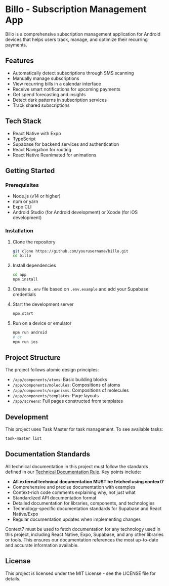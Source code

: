 # Billo - Subscription Management App

Billo is a comprehensive subscription management application for Android devices that helps users track, manage, and optimize their recurring payments.

## Features

- Automatically detect subscriptions through SMS scanning
- Manually manage subscriptions
- View recurring bills in a calendar interface
- Receive smart notifications for upcoming payments
- Get spend forecasting and insights
- Detect dark patterns in subscription services
- Track shared subscriptions

## Tech Stack

- React Native with Expo
- TypeScript
- Supabase for backend services and authentication
- React Navigation for routing
- React Native Reanimated for animations

## Getting Started

### Prerequisites

- Node.js (v14 or higher)
- npm or yarn
- Expo CLI
- Android Studio (for Android development) or Xcode (for iOS development)

### Installation

1. Clone the repository
   ```bash
   git clone https://github.com/yourusername/billo.git
   cd billo
   ```

2. Install dependencies
   ```bash
   cd app
   npm install
   ```

3. Create a `.env` file based on `.env.example` and add your Supabase credentials

4. Start the development server
   ```bash
   npm start
   ```

5. Run on a device or emulator
   ```bash
   npm run android
   # or
   npm run ios
   ```

## Project Structure

The project follows atomic design principles:

- `/app/components/atoms`: Basic building blocks
- `/app/components/molecules`: Compositions of atoms
- `/app/components/organisms`: Compositions of molecules
- `/app/components/templates`: Page layouts
- `/app/screens`: Full pages constructed from templates

## Development

This project uses Task Master for task management. To see available tasks:

```bash
task-master list
```

## Documentation Standards

All technical documentation in this project must follow the standards defined in our [Technical Documentation Rule](.cursor/rules/technical_docs.mdc). Key points include:

- **All external technical documentation MUST be fetched using context7**
- Comprehensive and precise documentation with examples
- Context-rich code comments explaining why, not just what
- Standardized API documentation format
- Detailed documentation for libraries, components, and technologies
- Technology-specific documentation standards for Supabase and React Native/Expo
- Regular documentation updates when implementing changes

Context7 must be used to fetch documentation for any technology used in this project, including React Native, Expo, Supabase, and any other libraries or tools. This ensures our documentation references the most up-to-date and accurate information available.

## License

This project is licensed under the MIT License - see the LICENSE file for details.
